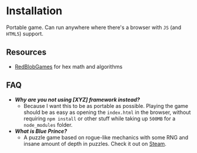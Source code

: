 # Installation

Portable game. Can run anywhere where there's a browser with `JS` (and `HTML5`) support.

## Resources

- [RedBlobGames](https://www.redblobgames.com/grids/hexagons/) for hex math and algorithms

## FAQ

- ***Why are you not using [XYZ] framework instead?***
    - Because I want this to be as portable as possible. Playing the game should be as easy as opening the `index.html`
      in the browser, without requiring `npm install` or other stuff while taking up `500MB` for a `node_modules`
      folder.
- ***What is Blue Prince?***
    - A puzzle game based on rogue-like mechanics with some RNG and insane amount of depth in puzzles. Check it out
      on [Steam](https://store.steampowered.com/app/1569580/Blue_Prince/).  